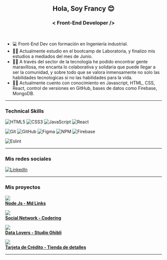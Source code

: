<h2 align="center" >
    Hola, Soy Francy 😊
</h2>

<h3 align="center" >
    < Front-End Developer />
</h3><br>
    
- 💻  Front-End Dev con formación en Ingeniería industrial. 
- 👩‍🎓 Actualmente estudio en el bootcamp de Laboratoria, y finalizo mis estudios a mediados del mes de Junio.
- 🤝🏼 A través del sector de la tecnología he podido encontrar gente maravillosa, me encanta lo colaborativa y solidaria que puede llegar a ser la comunidad, y sobre todo que se valora inmensamente no solo las habilidades tecnologicas si no las habilidades para la vida.
- 👩‍💻 Actualmente cuento con conocimiento en Javascript, HTML, CSS, React, control de versiones en GitHub, bases de datos como Firebase, MongoDB. 

  
------

### Technical Skills

![HTML5](https://img.shields.io/badge/html5-%23E34F26.svg?style=for-the-badge&logo=html5&logoColor=white) ![CSS3](https://img.shields.io/badge/css3-%231572B6.svg?style=for-the-badge&logo=css3&logoColor=white) ![JavaScript](https://img.shields.io/badge/javascript-%23323330.svg?style=for-the-badge&logo=javascript&logoColor=%23F7DF1E) ![React](https://img.shields.io/badge/react-%2320232a.svg?style=for-the-badge&logo=react&logoColor=%2361DAFB) 

![Git](https://img.shields.io/badge/git-%23F05033.svg?style=for-the-badge&logo=git&logoColor=white) ![GitHub](https://img.shields.io/badge/github-%23121011.svg?style=for-the-badge&logo=github&logoColor=white) ![Figma](https://img.shields.io/badge/figma-%23F24E1E.svg?style=for-the-badge&logo=figma&logoColor=white) ![NPM](https://img.shields.io/badge/NPM-%23000000.svg?style=for-the-badge&logo=npm&logoColor=white) ![Firebase](https://img.shields.io/badge/firebase-%23039BE5.svg?style=for-the-badge&logo=firebase)

![Eslint](https://img.shields.io/badge/eslint-3A33D1?style=for-the-badge&logo=eslint&logoColor=white)
  
------
  
<h3 align="left">Mis redes sociales</h3>
<p align="left">
<a href="https://www.linkedin.com/in/perdelangel/" target="_blank"><img src="https://img.shields.io/badge/LinkedIn-0077B5?style=for-the-badge&logo=linkedin&logoColor=white" alt="LinkedIn"/></a>
</p>
  
------

<h3 align="left">Mis proyectos</h3>
<p align="left">

<a href="https://www.npmjs.com/package/md-links.francy" target="_blank"><img src="https://i.imgur.com/esfFS0f.png" with="50px"><br>
**Node Js - Md Links**</a>
<br>


<a href="https://francy15.github.io/BOG004-social-network/src/index.html" target="_blank"><img src="https://i.imgur.com/6MvDWQt.png" with="50px"><br>
**Social Network - Codering**</a>
<br>
    
<a href="https://francy15.github.io/BOG004-data-lovers/src/index.html" target="_blank"><img src="https://i.imgur.com/IfeXYfb.png" with="50px"><br>
**Data Lovers - Studio Ghibli**</a>
<br>

<a href="https://francy15.github.io/BOG004-card-validation/src/index.html" target="_blank"><img src="https://i.imgur.com/I79re3u.png"><br>
**Tarjeta de Crédito - Tienda de detalles** </a>
<br>

</p>

------
